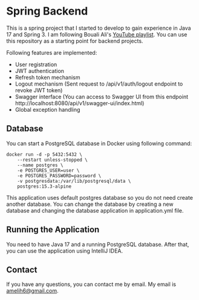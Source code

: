 # Spring Backend

This is a spring project that I started to develop to gain experience in Java 17 and Spring 3. I am following Bouali Ali's [YouTube playlist](https://youtube.com/playlist?list=PL41m5U3u3wwl5FoM2Y5gIu1Q-Wr5ascD_). You can use this repository as a starting point for backend projects. 

Following features are implemented:
* User registration
* JWT authentication
* Refresh token mechanism
* Logout mechanism (Sent request to /api/v1/auth/logout endpoint to revoke JWT token)
* Swagger interface (You can access to Swagger UI from this endpoint http://localhost:8080/api/v1/swagger-ui/index.html)
* Global exception handling

## Database

You can start a PostgreSQL database in Docker using following command:
```console
docker run -d -p 5432:5432 \
    --restart unless-stopped \
    --name postgres \
    -e POSTGRES_USER=user \
    -e POSTGRES_PASSWORD=password \
    -v postgresdata:/var/lib/postgresql/data \
    postgres:15.3-alpine
```

This application uses default postgres database so you do not need create another database. You can change the database by creating a new database and changing the database application in application.yml file.

## Running the Application

You need to have Java 17 and a running PostgreSQL database. After that, you can use the application using IntelliJ IDEA.

## Contact

If you have any questions, you can contact me by email. My email is amelih6@gmail.com.